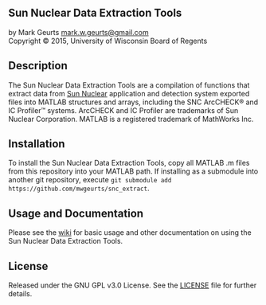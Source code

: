 ## Sun Nuclear Data Extraction Tools 

by Mark Geurts <mark.w.geurts@gmail.com>
<br>Copyright &copy; 2015, University of Wisconsin Board of Regents

## Description

The Sun Nuclear Data Extraction Tools are a compilation of functions that extract data from [Sun Nuclear](http://www.sunnuclear.com) application and detection system exported files into MATLAB structures and arrays, including the SNC ArcCHECK&reg; and IC Profiler&#8482; systems.  ArcCHECK and IC Profiler are trademarks of Sun Nuclear Corporation. MATLAB is a registered trademark of MathWorks Inc.

## Installation

To install the Sun Nuclear Data Extraction Tools, copy all MATLAB .m files from this repository into your MATLAB path. If installing as a submodule into another git repository, execute `git submodule add https://github.com/mwgeurts/snc_extract`.  

## Usage and Documentation

Please see the [wiki](../../wiki) for basic usage and other documentation on using the Sun Nuclear Data Extraction Tools.

## License

Released under the GNU GPL v3.0 License.  See the [LICENSE](LICENSE) file for further details.
